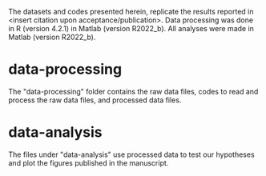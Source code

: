 The datasets and codes presented herein, replicate the results reported in <insert citation upon acceptance/publication>. Data processing was done in R (version 4.2.1) in Matlab (version R2022_b). All analyses were made in Matlab (version R2022_b).

# data-processing
The "data-processing" folder contains the raw data files, codes to read and process the raw data files, and processed data files.

# data-analysis
The files under "data-analysis" use processed data to test our hypotheses and plot the figures published in the manuscript.





